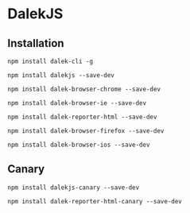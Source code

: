 # DalekJS

## Installation

```
npm install dalek-cli -g
```

```
npm install dalekjs --save-dev
```

```
npm install dalek-browser-chrome --save-dev
```

```
npm install dalek-browser-ie --save-dev
```

```
npm install dalek-reporter-html --save-dev
```

```
npm install dalek-browser-firefox --save-dev
```

```
npm install dalek-browser-ios --save-dev
```


## Canary

```
npm install dalekjs-canary --save-dev
```

```
npm install dalek-reporter-html-canary --save-dev
```
